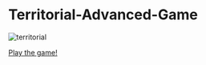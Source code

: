 # Territorial-Advanced-Game

![territorial](https://github.com/user-attachments/assets/1ed14f16-0dff-4db6-919a-63eeb9ee6daf)

[Play the game!](https://kooroshoo.github.io/Territorial-Advanced-Game/)
